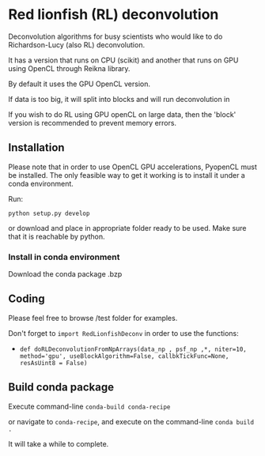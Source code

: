 # Red lionfish (RL) deconvolution

Deconvolution algorithms for busy scientists who would like to do Richardson-Lucy (also RL) deconvolution.

It has a version that runs on CPU (scikit) and another that runs on GPU using OpenCL through Reikna library.

By default it uses the GPU OpenCL version.

If data is too big, it will split into blocks and will run deconvolution in 

If you wish to do RL using GPU openCL on large data, then the 'block' version is recommended to prevent memory errors.

## Installation

Please note that in order to use OpenCL GPU accelerations, PyopenCL must be installed.
The only feasible way to get it working is to install it under a conda environment.

Run:

`python setup.py develop`

or download and place in appropriate folder ready to be used. Make sure that it is reachable by python.

### Install in conda environment

Download the conda package .bzp

## Coding

Please feel free to browse /test folder for examples.

Don't forget to `import RedLionfishDeconv` in order to use the functions:

- `def doRLDeconvolutionFromNpArrays(data_np , psf_np ,*, niter=10, method='gpu', useBlockAlgorithm=False, callbkTickFunc=None, resAsUint8 = False) `

## Build conda package

Execute command-line `conda-build conda-recipe`

or navigate to `conda-recipe`, and execute on the command-line `conda build .`

It will take a while to complete.